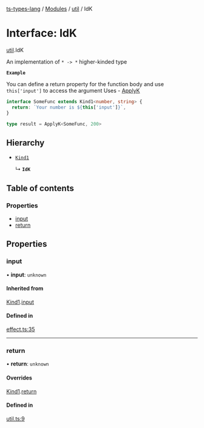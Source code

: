 [ts-types-lang](../README.md) / [Modules](../modules.md) / [util](../modules/util.md) / IdK

# Interface: IdK

[util](../modules/util.md).IdK

An implementation of `* -> *` higher-kinded type

**`Example`**

You can define a return property for the function body
  and use `this['input']` to access the argument
  Uses - [ApplyK](../modules/util.md#applyk)

```ts
interface SomeFunc extends Kind1<number, string> {
  return: `Your number is ${this['input']}`,
}

type result = ApplyK<SomeFunc, 200>
```

## Hierarchy

- [`Kind1`](effect.Kind1.md)

  ↳ **`IdK`**

## Table of contents

### Properties

- [input](util.IdK.md#input)
- [return](util.IdK.md#return)

## Properties

### input

• **input**: `unknown`

#### Inherited from

[Kind1](effect.Kind1.md).[input](effect.Kind1.md#input)

#### Defined in

[effect.ts:35](https://github.com/phenax/ts-types-runtime-environment/blob/e75a5a1/stdlib/effect.ts#L35)

___

### return

• **return**: `unknown`

#### Overrides

[Kind1](effect.Kind1.md).[return](effect.Kind1.md#return)

#### Defined in

[util.ts:9](https://github.com/phenax/ts-types-runtime-environment/blob/e75a5a1/stdlib/util.ts#L9)
